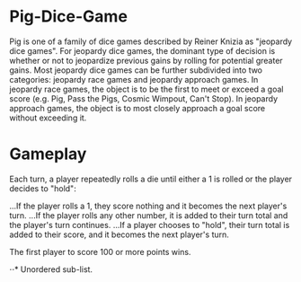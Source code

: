 # Pig-Dice-Game


Pig is one of a family of dice games described by Reiner Knizia as "jeopardy dice games". For jeopardy dice games, the dominant type of decision is whether or not to jeopardize previous gains by rolling for potential greater gains. Most jeopardy dice games can be further subdivided into two categories: jeopardy race games and jeopardy approach games. In jeopardy race games, the object is to be the first to meet or exceed a goal score (e.g. Pig, Pass the Pigs, Cosmic Wimpout, Can't Stop). In jeopardy approach games, the object is to most closely approach a goal score without exceeding it.

# Gameplay

Each turn, a player repeatedly rolls a die until either a 1 is rolled or the player decides to "hold":

...If the player rolls a 1, they score nothing and it becomes the next player's turn.
...If the player rolls any other number, it is added to their turn total and the player's turn continues.
...If a player chooses to "hold", their turn total is added to their score, and it becomes the next player's turn.

The first player to score 100 or more points wins.

⋅⋅* Unordered sub-list.

